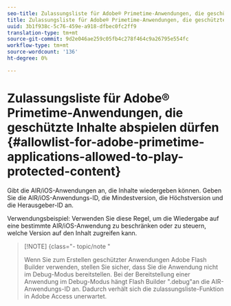 ```yaml
---
seo-title: Zulassungsliste für Adobe® Primetime-Anwendungen, die geschützte Inhalte abspielen dürfen
title: Zulassungsliste für Adobe® Primetime-Anwendungen, die geschützte Inhalte abspielen dürfen
uuid: 3b1f938c-5c76-459e-a918-dfbec0fc2ff9
translation-type: tm+mt
source-git-commit: 9d2e046ae259c05fb4c278f464c9a26795e554fc
workflow-type: tm+mt
source-wordcount: '136'
ht-degree: 0%

---
```



# Zulassungsliste für Adobe® Primetime-Anwendungen, die geschützte Inhalte abspielen dürfen {#allowlist-for-adobe-primetime-applications-allowed-to-play-protected-content}

Gibt die AIR/iOS-Anwendungen an, die Inhalte wiedergeben können. Geben Sie die AIR/iOS-Anwendungs-ID, die Mindestversion, die Höchstversion und die Herausgeber-ID an.

Verwendungsbeispiel: Verwenden Sie diese Regel, um die Wiedergabe auf eine bestimmte AIR/iOS-Anwendung zu beschränken oder zu steuern, welche Version auf den Inhalt zugreifen kann.

>[!NOTE] {class=&quot;- topic/note &quot;
>
>Wenn Sie zum Erstellen geschützter Anwendungen Adobe Flash Builder verwenden, stellen Sie sicher, dass Sie die Anwendung nicht im Debug-Modus bereitstellen. Bei der Bereitstellung einer Anwendung im Debug-Modus hängt Flash Builder &quot;.debug&quot;an die AIR-Anwendungs-ID an. Dadurch verhält sich die zulassungsliste-Funktion in Adobe Access unerwartet.

